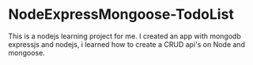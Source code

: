 # NodeExpressMongoose-TodoList
This is a nodejs learning project for me. I created an app with mongodb expressjs and nodejs, i learned how to create a CRUD api's on Node and mongoose.
